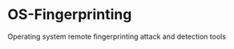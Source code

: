 OS-Fingerprinting
=================

Operating system remote fingerprinting attack and detection tools
